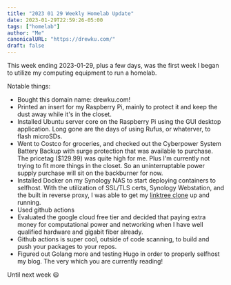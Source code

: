 ```yaml
---
title: "2023 01 29 Weekly Homelab Update"
date: 2023-01-29T22:59:26-05:00
tags: ["homelab"]
author: "Me"
canonicalURL: "https://drewku.com/"
draft: false
---
```


This week ending 2023-01-29, plus a few days, was the first week I began to utilize my computing equipment to run a homelab. 

Notable things: 
- Bought this domain name: drewku.com! 
- Printed an insert for my Raspberry Pi, mainly to protect it and keep the dust away while it's in the closet. 
- Installed Ubuntu server core on the Raspberry Pi using the GUI desktop application. Long gone are the days of using Rufus, or whaterver, to flash microSDs. 
- Went to Costco for groceries, and checked out the Cyberpower System Battery Backup with surge protection that was available to purchase. The pricetag ($129.99) was quite high for me. Plus I'm currently not trying to fit more things in the closet. So an uninterruptable power supply purchase will sit on the backburner for now.
- Installed Docker on my Synology NAS to start deploying containers to selfhost. With the utilization of SSL/TLS certs, Synology Webstation, and the built in reverse proxy, I was able to get my [linktree clone](https://links.drewku.com) up and running. 
- Used github actions 
- Evaluated the google cloud free tier and decided that paying extra money for computational power and networking when I have well qualified hardware and gigabit fiber already. 
- Github actions is super cool, outside of code scanning, to build and push your packages to your repos. 
- Figured out Golang more and testing Hugo in order to properly selfhost my blog. The very which you are currently reading! 

Until next week :smiley: 
